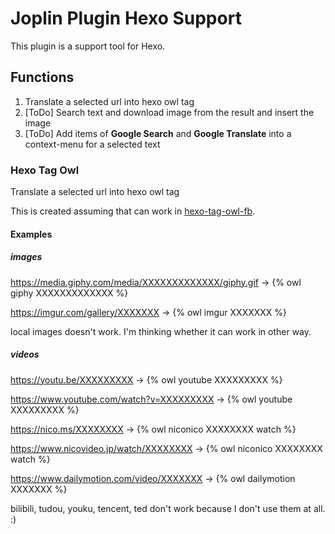 # Joplin Plugin Hexo Support

This plugin is a support tool for Hexo.

## Functions

1. Translate a selected url into hexo owl tag
1. [ToDo] Search text and download image from the result and insert the image
1. [ToDo] Add items of **Google Search** and **Google Translate** into a context-menu for a selected text

### Hexo Tag Owl

Translate a selected url into hexo owl tag

This is created assuming that can work in [hexo-tag-owl-fb](https://github.com/friedbis/hexo-tag-owl-fb).

#### Examples

##### __images__

https://media.giphy.com/media/XXXXXXXXXXXXX/giphy.gif -> {% owl giphy XXXXXXXXXXXXX %}

https://imgur.com/gallery/XXXXXXX -> {% owl imgur XXXXXXX %}

local images doesn't work.
I'm thinking whether it can work in other way.

##### __videos__

https://youtu.be/XXXXXXXXX -> {% owl youtube XXXXXXXXX %}

https://www.youtube.com/watch?v=XXXXXXXXX -> {% owl youtube XXXXXXXXX %}

https://nico.ms/XXXXXXXX -> {% owl niconico XXXXXXXX watch %}

https://www.nicovideo.jp/watch/XXXXXXXX -> {% owl niconico XXXXXXXX watch %}

https://www.dailymotion.com/video/XXXXXXX -> {% owl dailymotion XXXXXXX %}

bilibili, tudou, youku, tencent, ted don't work because I don't use them at all. :)


